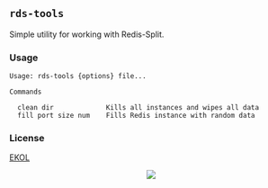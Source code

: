 ## `rds-tools`

Simple utility for working with Redis-Split.

### Usage

```
Usage: rds-tools {options} file...

Commands

  clean dir             Kills all instances and wipes all data
  fill port size num    Fills Redis instance with random data

```

### License

[EKOL](https://essentialkaos.com/ekol)

<p align="center"><a href="https://essentialkaos.com"><img src="https://gh.kaos.st/ekgh.svg"/></a></p>
